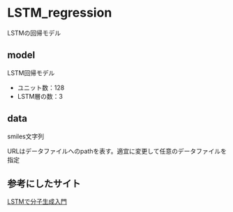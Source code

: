 # LSTM_regression
LSTMの回帰モデル

## model
LSTM回帰モデル

* ユニット数：128
* LSTM層の数：3

## data

smiles文字列

URLはデータファイルへのpathを表す。適宜に変更して任意のデータファイルを指定

## 参考にしたサイト
[LSTMで分子生成入門](https://qiita.com/maskot1977/items/6e68b50287d80dbd4461)

